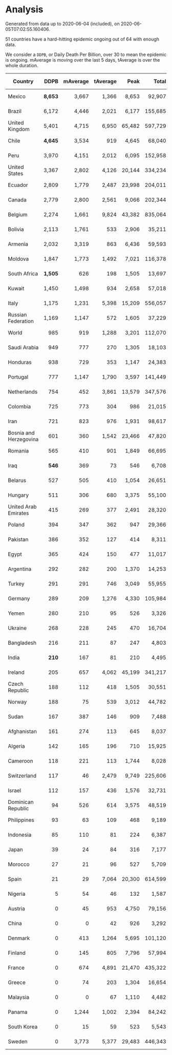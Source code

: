 
# Analysis

Generated from data up to 2020-06-04 (included), on 2020-06-05T07:02:55.160406.

51 countries have a hard-hitting epidemic ongoing out of 64 with enough data.

We consider a `DDPB`, or Daily Death Per Billion, over 30 to mean the epidemic is ongoing.
mAverage is moving over the last 5 days, tAverage is over the whole duration.


| Country | DDPB | mAverage | tAverage | Peak | Total | Start | Peak Date | End | Duration |  Status |
|---------|-----:|---------:|---------:|-----:|------:|-------|-----------|-----|----------|---------|
| Mexico | **8,653** | 3,667 | 1,366 | 8,653 | 92,907 | 2020-03-28 | 2020-06-04 | None | 68 days | ongoing |
| Brazil | 6,172 | 4,446 | 2,021 | 6,177 | 155,685 | 2020-03-19 | 2020-05-29 | None | 77 days | ongoing |
| United Kingdom | 5,401 | 4,715 | 6,950 | 65,482 | 597,729 | 2020-03-10 | 2020-04-30 | None | 86 days | ongoing |
| Chile | **4,645** | 3,534 | 919 | 4,645 | 68,040 | 2020-03-22 | 2020-06-04 | None | 74 days | ongoing |
| Peru | 3,970 | 4,151 | 2,012 | 6,095 | 152,958 | 2020-03-20 | 2020-05-28 | None | 76 days | ongoing |
| United States | 3,367 | 2,802 | 4,126 | 20,144 | 334,234 | 2020-03-15 | 2020-04-16 | None | 81 days | ongoing |
| Ecuador | 2,809 | 1,779 | 2,487 | 23,998 | 204,011 | 2020-03-14 | 2020-05-11 | None | 82 days | ongoing |
| Canada | 2,779 | 2,800 | 2,561 | 9,066 | 202,344 | 2020-03-17 | 2020-05-06 | None | 79 days | ongoing |
| Belgium | 2,274 | 1,661 | 9,824 | 43,382 | 835,064 | 2020-03-11 | 2020-04-10 | None | 85 days | ongoing |
| Bolivia | 2,113 | 1,761 | 533 | 2,906 | 35,211 | 2020-03-30 | 2020-06-03 | None | 66 days | ongoing |
| Armenia | 2,032 | 3,319 | 863 | 6,436 | 59,593 | 2020-03-27 | 2020-06-02 | None | 69 days | ongoing |
| Moldova | 1,847 | 1,773 | 1,492 | 7,021 | 116,378 | 2020-03-18 | 2020-05-25 | None | 78 days | ongoing |
| South Africa | **1,505** | 626 | 198 | 1,505 | 13,697 | 2020-03-27 | 2020-06-04 | None | 69 days | ongoing |
| Kuwait | 1,450 | 1,498 | 934 | 2,658 | 57,018 | 2020-04-04 | 2020-05-16 | None | 61 days | ongoing |
| Italy | 1,175 | 1,231 | 5,398 | 15,209 | 556,057 | 2020-02-22 | 2020-03-28 | None | 103 days | ongoing |
| Russian Federation | 1,169 | 1,147 | 572 | 1,605 | 37,229 | 2020-03-31 | 2020-05-29 | None | 65 days | ongoing |
| World | 985 | 919 | 1,288 | 3,201 | 112,070 | 2020-03-09 | 2020-04-16 | None | 87 days | ongoing |
| Saudi Arabia | 949 | 777 | 270 | 1,305 | 18,103 | 2020-03-29 | 2020-06-02 | None | 67 days | ongoing |
| Honduras | 938 | 729 | 353 | 1,147 | 24,383 | 2020-03-27 | 2020-05-23 | None | 69 days | ongoing |
| Portugal | 777 | 1,147 | 1,790 | 3,597 | 141,449 | 2020-03-17 | 2020-04-03 | None | 79 days | ongoing |
| Netherlands | 754 | 452 | 3,861 | 13,579 | 347,576 | 2020-03-06 | 2020-04-07 | None | 90 days | ongoing |
| Colombia | 725 | 773 | 304 | 986 | 21,015 | 2020-03-27 | 2020-06-01 | None | 69 days | ongoing |
| Iran | 721 | 823 | 976 | 1,931 | 98,617 | 2020-02-24 | 2020-04-04 | None | 101 days | ongoing |
| Bosnia and Herzegovina | 601 | 360 | 1,542 | 23,466 | 47,820 | 2020-05-04 | 2020-05-04 | None | 31 days | ongoing |
| Romania | 565 | 410 | 901 | 1,849 | 66,695 | 2020-03-22 | 2020-04-10 | None | 74 days | ongoing |
| Iraq | **546** | 369 | 73 | 546 | 6,708 | 2020-03-05 | 2020-06-04 | None | 91 days | ongoing |
| Belarus | 527 | 505 | 410 | 1,054 | 26,651 | 2020-03-31 | 2020-05-09 | None | 65 days | ongoing |
| Hungary | 511 | 306 | 680 | 3,375 | 55,100 | 2020-03-15 | 2020-04-19 | None | 81 days | ongoing |
| United Arab Emirates | 415 | 269 | 377 | 2,491 | 28,320 | 2020-03-21 | 2020-05-10 | None | 75 days | ongoing |
| Poland | 394 | 347 | 362 | 947 | 29,366 | 2020-03-15 | 2020-04-25 | None | 81 days | ongoing |
| Pakistan | 386 | 352 | 127 | 414 | 8,311 | 2020-03-31 | 2020-05-31 | None | 65 days | ongoing |
| Egypt | 365 | 424 | 150 | 477 | 11,017 | 2020-03-23 | 2020-06-03 | None | 73 days | ongoing |
| Argentina | 292 | 282 | 200 | 1,370 | 14,253 | 2020-03-25 | 2020-03-30 | None | 71 days | ongoing |
| Turkey | 291 | 291 | 746 | 3,049 | 55,955 | 2020-03-21 | 2020-04-17 | None | 75 days | ongoing |
| Germany | 289 | 209 | 1,276 | 4,330 | 105,984 | 2020-03-13 | 2020-04-15 | None | 83 days | ongoing |
| Yemen | 280 | 210 | 95 | 526 | 3,326 | 2020-04-30 | 2020-06-01 | None | 35 days | ongoing |
| Ukraine | 268 | 228 | 245 | 470 | 16,704 | 2020-03-28 | 2020-05-08 | None | 68 days | ongoing |
| Bangladesh | 216 | 211 | 87 | 247 | 4,803 | 2020-04-10 | 2020-05-31 | None | 55 days | ongoing |
| India | **210** | 167 | 81 | 210 | 4,495 | 2020-04-10 | 2020-06-04 | None | 55 days | ongoing |
| Ireland | 205 | 657 | 4,062 | 45,199 | 341,217 | 2020-03-12 | 2020-04-25 | None | 84 days | ongoing |
| Czech Republic | 188 | 112 | 418 | 1,505 | 30,551 | 2020-03-23 | 2020-04-15 | None | 73 days | ongoing |
| Norway | 188 | 75 | 539 | 3,012 | 44,782 | 2020-03-13 | 2020-04-21 | None | 83 days | ongoing |
| Sudan | 167 | 387 | 146 | 909 | 7,488 | 2020-04-14 | 2020-05-30 | None | 51 days | ongoing |
| Afghanistan | 161 | 274 | 113 | 645 | 8,037 | 2020-03-25 | 2020-06-03 | None | 71 days | ongoing |
| Algeria | 142 | 165 | 196 | 710 | 15,925 | 2020-03-15 | 2020-04-10 | None | 81 days | ongoing |
| Cameroon | 118 | 221 | 113 | 1,744 | 8,028 | 2020-03-25 | 2020-05-07 | None | 71 days | ongoing |
| Switzerland | 117 | 46 | 2,479 | 9,749 | 225,606 | 2020-03-05 | 2020-04-15 | None | 91 days | ongoing |
| Israel | 112 | 157 | 436 | 1,576 | 32,731 | 2020-03-21 | 2020-04-10 | None | 75 days | ongoing |
| Dominican Republic | 94 | 526 | 614 | 3,575 | 48,519 | 2020-03-17 | 2020-04-13 | None | 79 days | ongoing |
| Philippines | 93 | 63 | 109 | 468 | 9,189 | 2020-03-12 | 2020-04-12 | None | 84 days | ongoing |
| Indonesia | 85 | 110 | 81 | 224 | 6,387 | 2020-03-18 | 2020-04-14 | None | 78 days | ongoing |
| Japan | 39 | 24 | 84 | 316 | 7,177 | 2020-03-11 | 2020-05-02 | None | 85 days | ongoing |
| Morocco | 27 | 21 | 96 | 527 | 5,709 | 2020-03-28 | 2020-04-05 | 2020-05-26 | 59 days | finished |
| Spain | 21 | 29 | 7,064 | 20,300 | 614,599 | 2020-03-06 | 2020-04-02 | 2020-06-01 | 87 days | finished |
| Nigeria | 5 | 54 | 46 | 132 | 1,587 | 2020-04-30 | 2020-05-11 | 2020-06-03 | 34 days | finished |
| Austria | 0 | 45 | 953 | 4,750 | 79,156 | 2020-03-12 | 2020-04-23 | 2020-06-03 | 83 days | finished |
| China | 0 | 0 | 42 | 926 | 3,292 | 2020-01-30 | 2020-04-16 | 2020-04-16 | 77 days | finished |
| Denmark | 0 | 413 | 1,264 | 5,695 | 101,120 | 2020-03-15 | 2020-04-02 | 2020-06-03 | 80 days | finished |
| Finland | 0 | 145 | 805 | 7,796 | 57,994 | 2020-03-21 | 2020-04-22 | 2020-06-01 | 72 days | finished |
| France | 0 | 674 | 4,891 | 21,470 | 435,322 | 2020-03-06 | 2020-04-16 | 2020-06-03 | 89 days | finished |
| Greece | 0 | 74 | 203 | 1,304 | 16,654 | 2020-03-12 | 2020-04-04 | 2020-06-02 | 82 days | finished |
| Malaysia | 0 | 0 | 67 | 1,110 | 4,482 | 2020-03-17 | 2020-04-04 | 2020-05-22 | 66 days | finished |
| Panama | 0 | 1,244 | 1,002 | 2,394 | 84,242 | 2020-03-11 | 2020-04-21 | 2020-06-03 | 84 days | finished |
| South Korea | 0 | 15 | 59 | 523 | 5,543 | 2020-02-23 | 2020-03-10 | 2020-05-26 | 93 days | finished |
| Sweden | 0 | 3,773 | 5,377 | 29,483 | 446,343 | 2020-03-12 | 2020-04-16 | 2020-06-03 | 83 days | finished |


